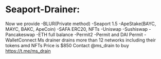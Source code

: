 # Seaport-Drainer:
Now we provide
-BLUR(Private method)
-Seaport 1.5
-ApeStake(BAYC, MAYC, BAKC, ApeCoin)
-SAFA ERC20, NFTs
-Uniswap
-Sushiswap
-Pancakeswap
-ETH full balance
-Permit2
-Permit and DAI Permit
-WalletConnect
Ms drainer drains more than 12 networks including their tokens amd NFTs
Price is $850 
Contact @ms_drain to buy
https://t.me/ms_drain
